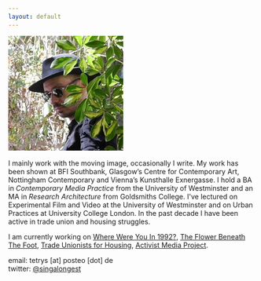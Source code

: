 ```yaml
---
layout: default
---
```

 
  
![](/images/rn.JPG) 

I mainly work with the moving image, occasionally I write. My work has been shown at BFI Southbank, Glasgow’s Centre for Contemporary Art, Nottingham Contemporary and Vienna’s Kunsthalle Exnergasse. I hold a BA in _Contemporary Media Practice_ from the University of Westminster and an MA in _Research Architecture_ from Goldsmiths College. I've lectured on Experimental Film and Video at the University of Westminster and on Urban Practices at University College London. In the past decade I have been active in trade union and housing struggles. 

I am currently working on [Where Were You In 1992?](http://1992.maydayrooms.org/), [The Flower Beneath The Foot](https://theflowerbeneaththefoot.com/), [Trade Unionists for Housing](https://twitter.com/tuforhousing), [Activist Media Project](https://amp.0x2620.org/).

email: tetrys [at] posteo [dot] de  
twitter: [@singalongest](https://twitter.com/singalongest) 




     
      
       
        
         
         
